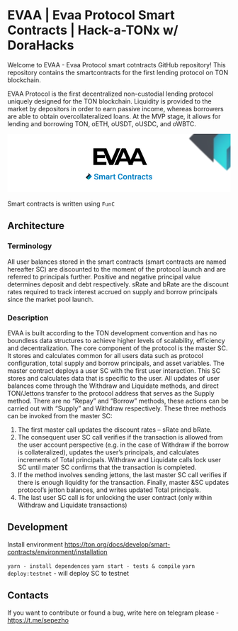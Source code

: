 # EVAA | Evaa Protocol Smart Contracts | Hack-a-TONx w/ DoraHacks
Welcome to EVAA - Evaa Protocol smart cotntracts  GitHub repository! This repository contains the smartcontracts for the first lending protocol on TON blockchain.

EVAA Protocol is the first decentralized non-custodial lending protocol uniquely designed for the TON blockchain. Liquidity is provided to the market by depositors in order to earn passive income, whereas borrowers are able to obtain overcollateralized loans. At the MVP stage, it allows for lending and borrowing TON, oETH, oUSDT, oUSDC, and oWBTC. 

![Evaa Protocol](assets/evaa_smarts_git.png)

Smart contracts is written using `FunC`


## Architecture

### Terminology
All user balances stored in the smart contracts (smart contracts are named hereafter SC) are discounted to the moment of the protocol launch and are referred to principals further. Positive and negative principal value determines deposit and debt respectively. sRate and bRate are the discount rates required to track interest accrued on supply and borrow principals since the market pool launch.

### Description
EVAA is built according to the TON development convention and has no boundless data structures to achieve higher levels of scalability, efficiency and decentralization. The core component of the protocol is the master SC. It stores and calculates common for all users data such as protocol configuration, total supply and borrow principals, and asset variables. The master contract deploys a user SC with the first user interaction. This SC stores and calculates data that is specific to the user. 
All updates of user balances come through the Withdraw and Liquidate methods, and direct TON/Jettons transfer to the protocol address that serves as the Supply method. There are no “Repay” and “Borrow” methods, these actions can be carried out with “Supply” and Withdraw respectively. These three methods can be invoked from the master SC:
1. The first master call updates the discount rates – sRate and bRate.
2. The consequent user SC call verifies if the transaction is allowed from the user account perspective (e.g. in the case of Withdraw if the borrow is collateralized), updates the user’s principals, and calculates increments of Total principals. Withdraw and Liquidate calls lock user SC until mater SC confirms that the transaction is completed.
3. If the method involves sending jettons, the last master SC call verifies if there is enough liquidity for the transaction. Finally, master &SC updates protocol’s jetton balances, and writes updated Total principals.
4. The last user SC call is for unlocking the user contract (only within Withdraw and Liquidate transactions)

## Development
Install environment https://ton.org/docs/develop/smart-contracts/environment/installation

`yarn - install dependences` 
`yarn start - tests & compile`
`yarn deploy:testnet` - will deploy SC to testnet


## Contacts 
If you want to contribute or found a bug, write here on telegram please -  https://t.me/sepezho 


